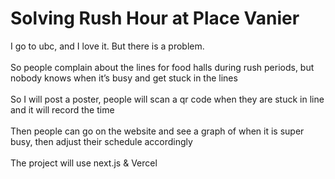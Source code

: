 # Solving Rush Hour at Place Vanier 
I go to ubc, and I love it. But there is a problem. 
<br><br>
So people complain about the lines for food halls during rush periods, but nobody knows when it’s busy and get stuck in the lines 
<br><br>
So I will post a poster, people will scan a qr code when they are stuck in line and it will record the time 
<br><br>
Then people can go on the website and see a graph of when it is super busy, then adjust their schedule accordingly 
<br><br>
The project will use next.js & Vercel
